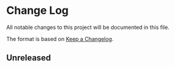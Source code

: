 # Change Log

All notable changes to this project will be documented in this file.
 
The format is based on [Keep a Changelog](http://keepachangelog.com/).
 
## Unreleased
